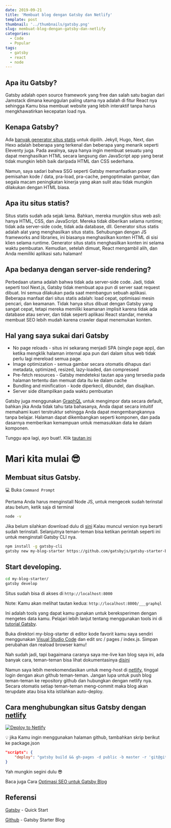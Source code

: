 ```yaml
---
date: 2019-09-21
title: 'Membuat blog dengan Gatsby dan Netlify'
template: post
thumbnail: '../thumbnails/gatsby.png'
slug: membuat-blog-dengan-gatsby-dan-netlify
categories:
  - Code
  - Popular
tags:
  - gatsby
  - react
  - node
---
```


## Apa itu Gatsby?


Gatsby adalah open source framework yang free dan salah satu bagian dari Jamstack dimana keunggulan paling utama nya adalah di fitur React nya sehingga Kamu bisa membuat website yang lebih interaktif tanpa harus mengkhawatirkan kecepatan load nya.


## Kenapa Gatsby?

Ada [banyak generator situs statis](https://www.staticgen.com/) untuk dipilih. Jekyll, Hugo, Next, dan Hexo adalah beberapa yang terkenal dan beberapa yang menarik seperti Eleventy juga. Pada awalnya, saya hanya ingin membuat sesuatu yang dapat menghasilkan HTML secara langsung dan JavaScript app yang berat tidak mungkin lebih baik daripada HTML dan CSS sederhana.

Namun, saya sadari bahwa SSG seperti Gatsby memanfaatkan power pemisahan kode / data, pra-load, pra-cache, pengoptimalan gambar, dan segala macam peningkatan kinerja yang akan sulit atau tidak mungkin dilakukan dengan HTML biasa.

## Apa itu situs statis?

Situs statis sudah ada sejak lama. Bahkan, mereka mungkin situs web asli: hanya HTML, CSS, dan JavaScript. Mereka tidak diberikan selama runtime; tidak ada server-side code, tidak ada database, dll.
Generator situs statis adalah alat yang menghasilkan situs statis. Sehubungan dengan JS frameworks and libraries, ini biasanya menghasilkan konten HTML di sisi klien selama runtime. Generator situs statis menghasilkan konten ini selama waktu pembuatan. Kemudian, setelah dimuat, React mengambil alih, dan Anda memiliki aplikasi satu halaman!

## Apa bedanya dengan server-side rendering? 

Perbedaan utama adalah bahwa tidak ada server-side code. Jadi, tidak seperti tool Next.js, Gatsby tidak membuat apa pun di server saat request dibuat. Ini semua dilakukan pada saat membangun sebuah aplikasi.
Beberapa manfaat dari situs statis adalah: load cepat, optimisasi mesin pencari, dan keamanan. Tidak hanya situs dibuat dengan Gatsby yang sangat cepat, tetapi mereka memiliki keamanan implisit karena tidak ada database atau server, dan tidak seperti aplikasi React standar, mereka membuat SEO lebih mudah karena crawler dapat menemukan konten.

## Hal yang saya sukai dari Gatsby

- No page reloads  - situs ini sekarang menjadi SPA (single page app), dan ketika mengklik halaman internal apa pun dari dalam situs web tidak perlu lagi mereload semua page.
- Image optimization - semua gambar secara otomatis dihapus dari metadata, optimized, resized, lazy-loaded, dan compressed
- Pre-fetch resources - Gatsby mendeteksi tautan apa yang tersedia pada halaman tertentu dan memuat data itu ke dalam cache
- Bundling and minification - kode diperkecil, dibundel, dan disajikan.
- Server side ditampilkan pada waktu pembuatan

Gatsby juga menggunakan [GraphQL](https://graphql.org/) untuk mengimpor data secara default, bahkan jika Anda tidak tahu tata bahasanya, Anda dapat secara intuitif memahami kueri terstruktur sehingga Anda dapat mengembangkannya tanpa belajar. Halaman dapat dikembangkan seperti komponen, dan pada dasarnya memberikan kemampuan untuk memasukkan data ke dalam komponen.

Tunggu apa lagi, ayo buat!. Klik [tautan ini](https://www.gatsbyjs.org/starters/?v=2)

# Mari kita mulai 😎

##  Membuat situs Gatsby.

💻 Buka `Command Prompt`

Pertama Anda harus menginstall Node JS, untuk mengecek sudah terinstal atau belum, ketik saja di terminal

```sh
node -v
```

Jika belum silahkan download dulu di [sini](https://nodejs.org/en/download/)
Kalau muncul version nya berarti sudah terinstall. Selanjutnya teman-teman bisa ketikan perintah seperti ini untuk menginstall Gatsby CLI nya.


```sh
npm install -g gatsby-cli
gatsby new my-blog-starter https://github.com/gatsbyjs/gatsby-starter-blog
```

##  Start developing.

```sh
cd my-blog-starter/
gatsby develop
```


Situs sudah bisa di akses di `http://localhost:8000`

Note: Kamu akan melihat tautan kedua: `http://localhost:8000/___graphql` 

Ini adalah tools yang dapat kamu gunakan untuk bereksperimen dengan mengetes data kamu. Pelajari lebih lanjut tentang menggunakan tools ini di [tutorial Gatsby](https://www.gatsbyjs.org/tutorial/part-five/#introducing-graphiql).


Buka direktori my-blog-starter di editor kode favorit kamu saya sendiri menggunakan [Visual Studio Code](https://code.visualstudio.com/) dan edit src / pages / index.js. Simpan perubahan dan reaload browser kamu! 

Nah sudah jadi, tapi bagaimana caranya saya me-live kan blog saya ini, ada banyak cara, teman-teman bisa lihat dokumentasinya [disini](https://www.gatsbyjs.org/docs/deploying-and-hosting/)

Namun saya lebih merekomendasikan untuk meng-host di [netlify](https://netlify.com), tinggal login dengan akun github teman-teman. Jangan lupa untuk push blog teman-teman ke repository github dan hubungkan dengan netlify nya. Secara otomatis setiap teman-teman meng-commit maka blog akan terupdate atau bisa kita istilahkan auto-deploy.

## Cara menghubungkan situs Gatsby dengan [netlify](https://netlify.com)

[![Deploy to Netlify](https://www.netlify.com/img/deploy/button.svg)](https://app.netlify.com/start/deploy?repository=https://github.com/gatsbyjs/gatsby-starter-blog)

:bulb: jika Kamu ingin menggunakan halaman github, tambahkan skrip berikut ke package.json

```json
"scripts": {
    "deploy": "gatsby build && gh-pages -d public -b master -r 'git@github.com:${your github id}/${github page name}.github.io.git'"
}
```

Yah mungkin segini dulu 😎

Baca juga Cara [Optimasi SEO untuk Gatsby Blog](https://www.aradechoco.com/optimasi-seo-untuk-gatsby-blog-part-1/)


## Referensi 

[Gatsby](https://www.gatsbyjs.org/docs/quick-start) - Quick Start

[Github](https://github.com/gatsbyjs/gatsby-starter-blog) - Gatsby Starter Blog
